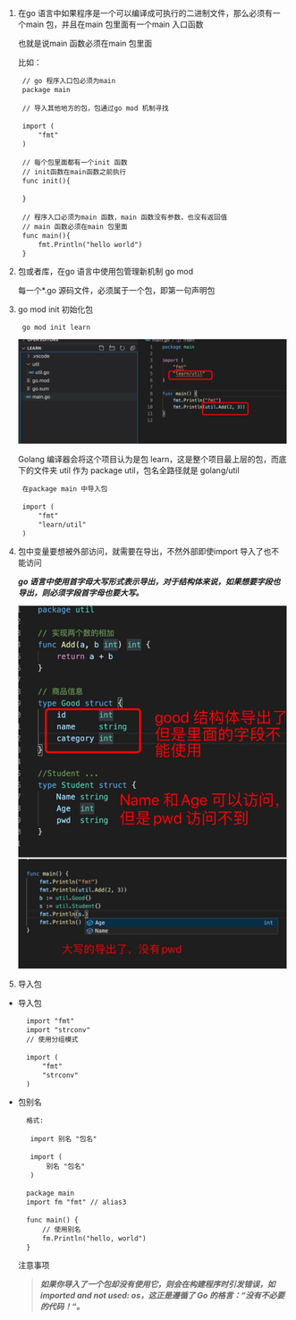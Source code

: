 1. 在go 语言中如果程序是一个可以编译成可执行的二进制文件，那么必须有一个main 包，并且在main 包里面有一个main 入口函数

   也就是说main 函数必须在main 包里面

   比如：

        // go 程序入口包必须为main
        package main

        // 导入其他地方的包，包通过go mod 机制寻找

        import (
            "fmt"
        )

        // 每个包里面都有一个init 函数
        // init函数在main函数之前执行
        func init(){

        }

        // 程序入口必须为main 函数，main 函数没有参数，也没有返回值
        // main 函数必须在main 包里面
        func main(){
            fmt.Println("hello world")
        }
        
2. 包或者库，在go 语言中使用包管理新机制 go mod

   每一个*.go 源码文件，必须属于一个包，即第一句声明包

3. go mod init 初始化包


        go mod init learn
    
    ![avatar](../../assets/package.jpg)

    Golang 编译器会将这个项目认为是包 learn，这是整个项目最上层的包，而底下的文件夹 util 作为 package util，包名全路径就是 golang/util

        在package main 中导入包

        import (
            "fmt"
            "learn/util"
        )

4. 包中变量要想被外部访问，就需要在导出，不然外部即使import 导入了也不能访问

   ***go 语言中使用首字母大写形式表示导出，对于结构体来说，如果想要字段也导出，则必须字段首字母也要大写。***

   ![avatar](../../assets/package1.jpg)
   ![avatar](../../assets/package2.jpg)

5. 导入包

+ 导入包

        import "fmt"
        import "strconv"
        // 使用分组模式

        import (
            "fmt"
            "strconv"
        )

+ 包别名

        格式:

         import 别名 "包名"

         import (
             别名 "包名"
         )

        package main
        import fm "fmt" // alias3
        
        func main() {
            // 使用别名
            fm.Println("hello, world")
        }

   注意事项

   > ***如果你导入了一个包却没有使用它，则会在构建程序时引发错误，如 imported and not used: os，这正是遵循了 Go 的格言：“没有不必要的代码！“。***